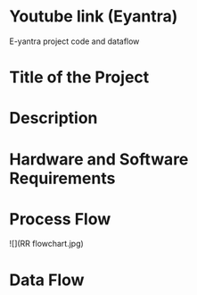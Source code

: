 # Youtube link (Eyantra)
E-yantra project code and dataflow

# Title of the Project

# Description

# Hardware and Software Requirements

# Process Flow
![](RR flowchart.jpg)

# Data Flow
